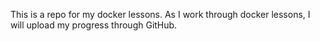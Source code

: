 This is a repo for my docker lessons. As I work through docker lessons, I will upload my progress through GitHub.